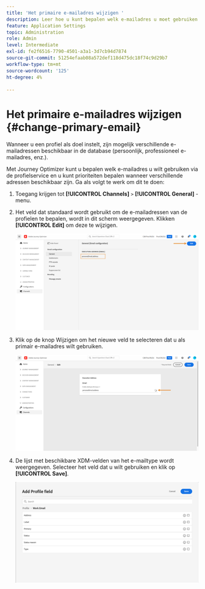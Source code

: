 ```yaml
---
title: 'Het primaire e-mailadres wijzigen '
description: Leer hoe u kunt bepalen welk e-mailadres u moet gebruiken via de profielservice.
feature: Application Settings
topic: Administration
role: Admin
level: Intermediate
exl-id: fe2f6516-7790-4501-a3a1-3d7cb94d7874
source-git-commit: 51254efaab08a572def118d475dc18f74c9d29b7
workflow-type: tm+mt
source-wordcount: '125'
ht-degree: 4%

---
```


# Het primaire e-mailadres wijzigen {#change-primary-email}

Wanneer u een profiel als doel instelt, zijn mogelijk verschillende e-mailadressen beschikbaar in de database (persoonlijk, professioneel e-mailadres, enz.).

Met Journey Optimizer kunt u bepalen welk e-mailadres u wilt gebruiken via de profielservice en u kunt prioriteiten bepalen wanneer verschillende adressen beschikbaar zijn. Ga als volgt te werk om dit te doen:

1. Toegang krijgen tot  **[!UICONTROL Channels]** `>` **[!UICONTROL General]** -menu.
1. Het veld dat standaard wordt gebruikt om de e-mailadressen van de profielen te bepalen, wordt in dit scherm weergegeven. Klikken **[!UICONTROL Edit]** om deze te wijzigen.

   ![](../assets/primary-address.png)

1. Klik op de knop Wijzigen om het nieuwe veld te selecteren dat u als primair e-mailadres wilt gebruiken.

   ![](../assets/primary-address-edit.png)

1. De lijst met beschikbare XDM-velden van het e-mailtype wordt weergegeven. Selecteer het veld dat u wilt gebruiken en klik op **[!UICONTROL Save]**.

   ![](../assets/primary-address-field.png)

<!--1. You can also select an additional field to use as secondary email address. This allows you to determine which field to use if the primary field is empty for a profile. >> will be done later on-->
